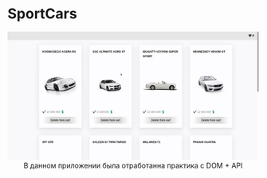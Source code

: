 # SportCars


   <img src="https://github.com/Yariz-IT/SportCars/blob/main/sport%20cars.gif"/>

  <div align="center">
  В данном приложении была отработанна практика с DOM + API
  </div> 
